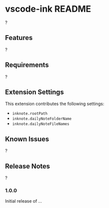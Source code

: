 # vscode-ink README

?

## Features

?

## Requirements

?

## Extension Settings

This extension contributes the following settings:

* `inknote.rootPath`
* `inknote.dailyNoteFolderName`
* `inknote.dailyNoteFileNames`

## Known Issues

?

## Release Notes

?

### 1.0.0

Initial release of ...
